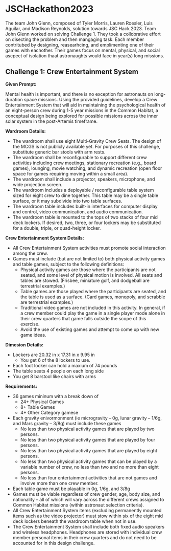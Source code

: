 # JSCHackathon2023
The team John Glenn, composed of Tyler Morris, Lauren Roesler, Luis Aguilar, and Madison Reynolds, solution towards JSC Hack 2023. Team John Glenn worked on solving Challenge 1. They took a collobrative effort on disecting the problem and then mangaging task. Each member contritubed by designing, reasearhcing, and emplimenting one of their games with eachother. Their games focus on mental, physical, and social ascpect of isolation thaat astronaughts would face in year(s) long missions. 

## Challenge 1: Crew Entertainment System

**Given Prompt:**

Mental health is important, and there is no exception for astronauts on long-duration space missions. Using the provided guidelines, develop a Crew Entertainment System that will aid in maintaining the psychological health of an eight-person crew during 1-5 year missions in the Common Habitat, a conceptual design being explored for possible missions across the inner solar system in the post-Artemis timeframe.

**Wardroom Details:**
- The wardroom shall use eight Multi-Gravity Crew Seats.  The design of the MCGS is not publicly available yet.  For purposes of this challenge, substitute generic bar stools with arm rests.
- The wardroom shall be reconfigurable to support different crew activities including crew meetings, stationary recreation (e.g., board games), lounging, movie watching, and dynamic recreation (open floor space for games requiring moving within a small area).  
- The wardroom shall include a projector, speakers, microphone, and wide projection screen.
- The wardroom includes a deployable / reconfigurable table system sized for eight crew to dine together.  This table may be a single table surface, or it may subdivide into two table surfaces.
- The wardroom table includes built-in interfaces for computer display and control, video communication, and audio communication.
- The wardroom table is mounted to the tops of two stacks of four mid deck lockers.  If desired, two, three, or four lockers may be substituted for a double, triple, or quad-height locker.

**Crew Entertainment System Details:**
- All Crew Entertainment System activities must promote social interaction among the crew.
- Games must include (but are not limited to) both physical activity games and table games, subject to the following definitions:
  - Physical activity games are those where the participants are not seated, and some level of physical motion is involved.  All seats and tables are stowed.  (Frisbee, miniature golf, and dodgeball are terrestrial examples.)
  - Table games are those played where the participants are seated, and the table is used as a surface.  (Card games, monopoly, and scrabble are terrestrial examples.)
  - Traditional video games are not included in this activity.  In general, if a crew member could play the game in a single player mode alone in their crew quarters that game falls outside the scope of this exercise.
  - Avoid the use of existing games and attempt to come up with new game ideas.

**Dimesion Details:**
- Lockers are 20.32 in x 17.31 in x 9.95 in
   - You get 6 of the 8 lockers to use.
- Each foot locker can hold a maxium of 74 pounds
- The table seats 4 people on each long side
- You get 8 barstool like chairs with arms

**Requirements:**
- 36 games mininum with a break down of
  - 24+ Physical Games
  - 8+ Table Games
  - 4+ Other Category gamese
- Each gravity enivormonment (ie microgravity – 0g, lunar gravity – 1/6g, and Mars gravity – 3/8g) must include these games
  - No less than two physical activity games that are played by two persons.
  - No less than two physical activity games that are played by four persons.
  - No less than two physical activity games that are played by eight persons.
  - No less than two physical activity games that can be played by a variable number of crew, no less than two and no more than eight persons.
  - No less than four entertainment activities that are not games and involve more than one crew member.
- Each table game must be playable in 0g, 1/6g, and 3/8g
- Games must be viable regardless of crew gender, age, body size, and nationality – all of which will vary across the different crews assigned to Common Habitat missions (within astronaut selection criteria).
- All Crew Entertainment System items (excluding permanently mounted items such as the video projector) must stow within six of the eight mid deck lockers beneath the wardroom table when not in use.
- The Crew Entertainment System shall include both fixed audio speakers and wireless headphones.  Headphones are stored with individual crew member personal items in their crew quarters and do not need to be accounted for in this design challenge.

